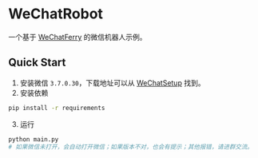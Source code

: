 # WeChatRobot
一个基于 [WeChatFerry](https://github.com/lich0821/WeChatFerry) 的微信机器人示例。

## Quick Start
1. 安装微信 `3.7.0.30`，下载地址可以从 [WeChatSetup](https://gitee.com/lch0821/WeChatSetup) 找到。
2. 安装依赖
```sh
pip install -r requirements
```

3. 运行
```sh
python main.py
# 如果微信未打开，会自动打开微信；如果版本不对，也会有提示；其他报错，请进群交流。
```
